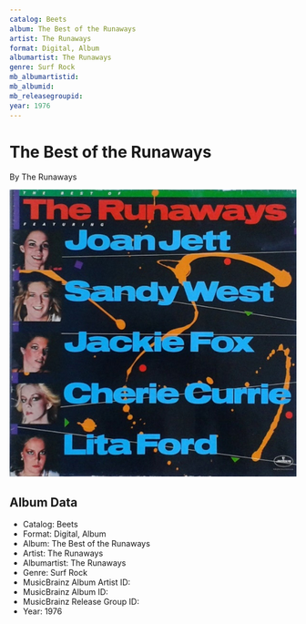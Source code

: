 ```yaml
---
catalog: Beets
album: The Best of the Runaways
artist: The Runaways
format: Digital, Album
albumartist: The Runaways
genre: Surf Rock
mb_albumartistid: 
mb_albumid: 
mb_releasegroupid: 
year: 1976
---
```


# The Best of the Runaways

By The Runaways

![](../../assets/beetscovers/The_Runaways-The_Best_of_the_Runaways.jpg)

## Album Data

- Catalog: Beets
- Format: Digital, Album
- Album: The Best of the Runaways
- Artist: The Runaways
- Albumartist: The Runaways
- Genre: Surf Rock
- MusicBrainz Album Artist ID: 
- MusicBrainz Album ID: 
- MusicBrainz Release Group ID: 
- Year: 1976

